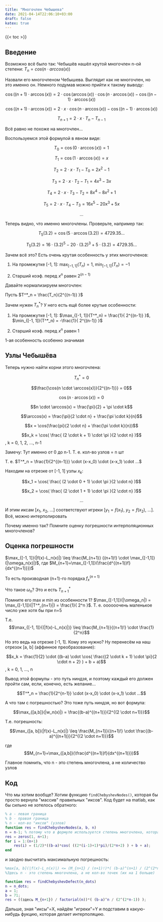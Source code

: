 ```yaml
---
title: "Многочлен Чебышева"
date: 2021-04-14T22:06:10+03:00
draft: false
katex: true
---
```

{{< toc >}}

## Введение

Возможно всё было так:
Чебышёв нашёл крутой многочлен n-ой степени: $T_n = cos(n \cdot arccos(x))$

Назвали его многочленом Чебышева. 
Выглядит как не многочлен, но это именно он. Немного подумав можно прийти к такому выводу:

$$\cos((n+1) \cdot \arccos(x)) = 2 \cdot \cos(\arccos(x)) \cdot \cos(n \cdot \arccos(x)) - \cos((n-1) \cdot \arccos(x))$$


$$\cos((n+1) \cdot \arccos(x)) = 2 \cdot x \cdot \cos(n \cdot \arccos(x)) - \cos((n-1) \cdot \arccos(x))$$

$$T_{n+1} = 2 \cdot x \cdot T_n - T_{n-1}$$

Всё равно не похоже на многочлен...

Воспользуемся этой формулой в явном виде:

$$T_0 = \cos(0 \cdot \arccos(x)) = 1$$

$$T_1 = \cos(1 \cdot \arccos(x)) = x$$

$$T_2 =  2 \cdot x \cdot T_1 - T_0 = 2x^2 - 1$$

$$T_3 = 2 \cdot x \cdot T_2 - T_1 = 4x^3 - 3x$$

$$T_4 = 2 \cdot x \cdot T_3 - T_2 = 8x^4 - 8x^2 + 1$$

$$T_5 = 2 \cdot x \cdot T_4 - T_3 = 16x^5 - 20x^3 + 5x$$

$$...$$

Теперь видно, что именно многочлены. Проверьте, например так:

$$T_5(3.2) = \cos(5 \cdot \arccos(3.2)) = 4729.35...$$

$$T_5(3.2) = 16 \cdot (3.2)^5 - 20 \cdot (3.2)^3 + 5 \cdot (3.2) = 4729.35...$$

Зачем всё это?
Есть очень крутая особенность у этих многочленов:
1) На промежутке [-1, 1]: $\max_{[-1, 1]}(T_n) = 1$, $\min_{[-1, 1]}(T_n) = -1$

2) Старший коэф. перед $x^n$ равен $2^{(n-1)}$

Давайте нормализируем многочлен:

Пусть $T^*_n = \frac{T_n}{2^{(n-1)} }$

Зачем нужен $T^*_n$? У него есть ещё более крутые особенности:
1) На промежутке [-1, 1]: $\max_{[-1, 1]}(T^*_n) = \frac{1}{ 2^{(n-1)} }$, $\min_{[-1, 1]}(T^*_n) = -\frac{1}{ 2^{(n-1)} }$

2) Старший коэф. перед $x^n$ равен 1

1-ая особенность особенно значимая

## Узлы Чебышёва

Теперь нужно найти корни этого многочлена:

$$T^*_n = 0$$

$$\frac{\cos(n \cdot \arccos(x))}{2^{(n-1)}} = 0$$

$$\cos(n \cdot \arccos(x)) = 0$$

$$n \cdot \arccos(x) = \frac{\pi}{2} + \pi \cdot k$$

$$\arccos(x) = \frac{\pi}{2 \cdot n} + \frac{\pi \cdot k}{n}$$

$$x = \cos(\frac{pi}{2 \cdot n} + \frac{\pi \cdot k}{n})$$

$$x_k = \cos( \frac{ (2 \cdot k + 1) \cdot \pi }{2 \cdot n} )$$, k = 0, 1, 2, ..., n-1

Замечу: Тут именно от 0 до n-1. Т. е. кол-во узлов = n шт

Т. е. $T^*_n = \frac{1}{2^{(n-1)}} \cdot (x-x_0) \cdot (x-x_1) \cdot ...$

Находим на отрезке от [-1, 1] узлы $x_k$:

$$x_1 = \cos( \frac{ (2 \cdot 0 + 1) \cdot \pi }{2 \cdot n} )$$

$$x_2 = \cos( \frac{ (2 \cdot 1 + 1) \cdot \pi }{2 \cdot n} )$$

$$...$$

И этим иксам [$x_1$, $x_2$, ...] соответствуют игреки [$y_1=f(x_1)$, $y_2=f(x_2)$, ...]. Всё, можно интерполировать

Почему именно так? Помните оценку погрешности интерполяционных многочленов?

## Оценка погрешности

$\max_{[-1, 1]}(|f(x)-L_n(x)|) \leq \frac{M_{n+1}} {(n+1)!} \cdot \max_{[-1,1]}(|\omega_n(x)|)$, где $M_{n+1}=\max_{[-1,1]}(\frac{d^{(n+1)}f}{dx^{(n+1)}})$

То есть производная (n+1)-го порядка $f^{(n+1)}_x$

Что такое $\omega_n$? Это и есть $T^*_{n+1}$

Помните его max и min из особенности 1? $\max_{[-1,1]}(|\omega_n|) = \max_{[-1,1]}(|T^*_{n+1}|) = \frac{1}{ 2^n }$. Т. е. оооооочень маленькое число уже хотя бы при n=5

Т.е. 
$$\max_{[-1, 1]}{(|f(x)-L_n(x)|)} \leq \frac{M_{n+1}}{(n+1)!} \cdot \frac{1}{2^n}$$

Но это ведь на отрезке [-1, 1]. Кому это нужно? Ну перенесём на наш отрезок [a, b] (аффинное преобразование):

$$x_k = \frac{1}{2} \cdot ((b-a) \cdot \cos( \frac{(2 \cdot k + 1) \cdot \pi}{2 \cdot n + 2} ) + b + a)$$, k = 0, 1, ..., n

Вывод этой формулы - это путь ниндзя, и поэтому каждый его должен пройти сам, если, конечно, есть желание...

$$T^*_n = \frac{1}{2^{n-1}} \cdot (x-x_0) \cdot (x-x_1) \cdot ...$$

А что там с погрешностью? Это тоже путь ниндзя, но вот формула:

$$\max_{[a,b]}(|w_n(x)|) = \frac{(b-a)^{(n+1)}}{2^{(2 \cdot n+1)}}$$

<a name="123"></a>Т.е. погрешность:

$$\max_{[a, b]}(|f(x)-L_n(x)|) \leq \frac{M_{n+1}}{(n+1)!} \cdot \frac{(b-a)^{(n+1)}}{2^{(2 \cdot n+1)}}$$ 

где $$M_{n+1}=\max_{[a,b]}(\frac{d^{(n+1)}f}{dx^{(n+1)}})$$

Главное помнить, что n - это степень многочлена, а не количество узлов

## Код

Что мы хотим вообще? Хотим функцию `findChebyshevNodes()`, которая бы просто вернула "массив" правильных "иксов". Код будет на matlab, как бы сильно не хотелось обратного:

``` matlab
% a - левая граница
% b - правая граница
% n - кол-во "иксов" (узлов)
function res = findChebyshevNodes(a, b, n)
n = n-1; % потому что в формуле используется степень многочлена, которая на 1 меньше кол-ва узлов
res = zeros(1, n+1);
for i = 1:(n+1)
    res(i) = (1/2)*((b-a)*cos( ((2*(i-1)+1)*pi)/(2*n+2) ) + b + a);
end
```

и заодно высчитать максимальную погрешность:

``` matlab
%max[a, b](|f(x)-L_n(x)|) <= (M_{n+1} / (n+1)!)*( (b-a)^(n+1) / (2^(2*n+1)) ), где M_{n+1}=max[a,b](d^(n+1)f/dx^(n+1))
%Здесь n - это степень многочлена, а не кол-во точек (их на 1 больше)

function res = findChebyshevDefect(n_dots)
n = n_dots;
a = 1;
b = 71;
res = ((здесь M_{n+1}) / factorial(n))*( (b-a)^n / (2^(2*n-1)) );
```

Дальше, зная "иксы"=X, найдём "игреки"=Y и подставим в какую-нибудь фукцию, которая делает интерполяцию.
